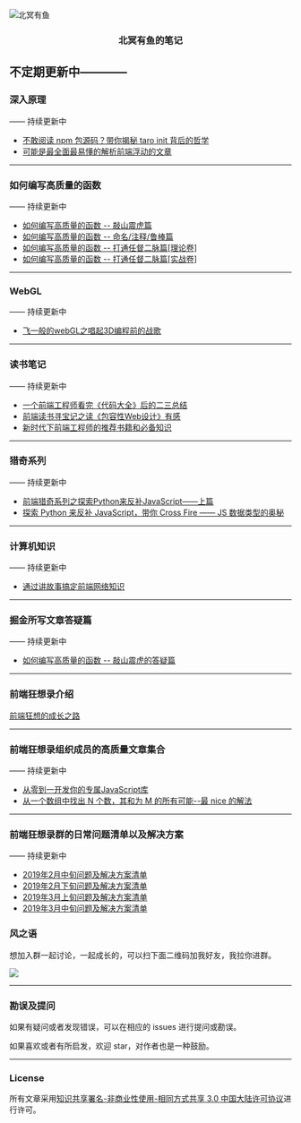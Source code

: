 ![北冥有鱼](https://desk-fd.zol-img.com.cn/t_s960x600c5/g5/M00/0A/0F/ChMkJ1ju4YqIG2K9AAK6BOHpGz8AAbn4gA849sAAroc468.jpg)

<h3 align="center">北冥有鱼的笔记</h3>

## 不定期更新中————

### 深入原理
—— 持续更新中
 - [不敢阅读 npm 包源码？带你揭秘 taro init 背后的哲学](https://github.com/godkun/blog/issues/30)
 - [可能是最全面最易懂的解析前端浮动的文章](https://github.com/godkun/blog/issues/18)

-------------------


### 如何编写高质量的函数
—— 持续更新中
- [如何编写高质量的函数 -- 敲山震虎篇](https://github.com/godkun/blog/issues/33)
- [如何编写高质量的函数 -- 命名/注释/鲁棒篇](https://github.com/godkun/blog/issues/37)
- [如何编写高质量的函数 -- 打通任督二脉篇[理论卷]](https://github.com/godkun/blog/issues/42)
- [如何编写高质量的函数 -- 打通任督二脉篇[实战卷]](https://github.com/godkun/blog/issues/43)

---------------------

### WebGL
—— 持续更新中
 - [飞一般的webGL之唱起3D编程前的战歌](https://github.com/godkun/blog/issues/1)
 
---------------------

 
### 读书笔记
—— 持续更新中
 - [一个前端工程师看完《代码大全》后的二三总结](https://github.com/godkun/blog/issues/17)
 - [前端读书寻宝记之读《包容性Web设计》有感](https://github.com/godkun/blog/issues/11)
 - [新时代下前端工程师的推荐书籍和必备知识](https://github.com/godkun/blog/issues/36)

---------------------
 
### 猎奇系列
—— 持续更新中
- [前端猎奇系列之探索Python来反补JavaScript——上篇](https://github.com/godkun/blog/issues/23)
- [探索 Python 来反补 JavaScript，带你 Cross Fire —— JS 数据类型的奥秘](https://github.com/godkun/blog/issues/26) 

---------------------

### 计算机知识
—— 持续更新中
- [通过讲故事搞定前端网络知识](https://github.com/godkun/blog/issues/32)

---------------------

### 掘金所写文章答疑篇
—— 持续更新中
- [如何编写高质量的函数 -- 敲山震虎的答疑篇](https://github.com/godkun/blog/issues/34)

---------------------

### 前端狂想录介绍

[前端狂想的成长之路](https://github.com/godkun/blog/blob/master/%E5%89%8D%E7%AB%AF%E7%8B%82%E6%83%B3%E5%BD%95%E7%9A%84%E6%88%90%E9%95%BF%E4%B9%8B%E8%B7%AF.md)

---------------------

### 前端狂想录组织成员的高质量文章集合
—— 持续更新中
- [从零到一开发你的专属JavaScript库
](https://juejin.im/post/5c7a697c518825347a56283c)
- [从一个数组中找出 N 个数，其和为 M 的所有可能--最 nice 的解法](https://juejin.im/post/5c81d543f265da2deb6ad691)

---------------------

### 前端狂想录群的日常问题清单以及解决方案
—— 持续更新中
- [2019年2月中旬问题及解决方案清单](https://github.com/godkun/blog/blob/master/k-%E5%89%8D%E7%AB%AF%E7%8B%82%E6%83%B3%E5%BD%95%E7%BE%A4%E7%9A%84%E6%97%A5%E5%B8%B8%E9%97%AE%E9%A2%98%E6%B8%85%E5%8D%95%E4%BB%A5%E5%8F%8A%E8%A7%A3%E5%86%B3%E6%96%B9%E6%A1%88/2019-02-%E4%B8%AD%E6%97%AC.md)
- [2019年2月下旬问题及解决方案清单](https://github.com/godkun/blog/blob/master/k-%E5%89%8D%E7%AB%AF%E7%8B%82%E6%83%B3%E5%BD%95%E7%BE%A4%E7%9A%84%E6%97%A5%E5%B8%B8%E9%97%AE%E9%A2%98%E6%B8%85%E5%8D%95%E4%BB%A5%E5%8F%8A%E8%A7%A3%E5%86%B3%E6%96%B9%E6%A1%88/2020-02-%E4%B8%8B%E6%97%AC.md)
- [2019年3月上旬问题及解决方案清单](https://github.com/shibaobao/blog/blob/master/k-%E5%89%8D%E7%AB%AF%E7%8B%82%E6%83%B3%E5%BD%95%E7%BE%A4%E7%9A%84%E6%97%A5%E5%B8%B8%E9%97%AE%E9%A2%98%E6%B8%85%E5%8D%95%E4%BB%A5%E5%8F%8A%E8%A7%A3%E5%86%B3%E6%96%B9%E6%A1%88/2019-03-%E4%B8%8A%E6%97%AC.md)
- [2019年3月中旬问题及解决方案清单](https://github.com/shibaobao/blog/blob/master/k-%E5%89%8D%E7%AB%AF%E7%8B%82%E6%83%B3%E5%BD%95%E7%BE%A4%E7%9A%84%E6%97%A5%E5%B8%B8%E9%97%AE%E9%A2%98%E6%B8%85%E5%8D%95%E4%BB%A5%E5%8F%8A%E8%A7%A3%E5%86%B3%E6%96%B9%E6%A1%88/2019-03-%E4%B8%AD%E6%97%AC.md)


### 风之语

想加入群一起讨论，一起成长的，可以扫下面二维码加我好友，我拉你进群。

![](https://user-gold-cdn.xitu.io/2019/1/13/16842e04aabfe171?w=674&h=896&f=png&s=205265)

---------------------

### 勘误及提问

如果有疑问或者发现错误，可以在相应的 issues 进行提问或勘误。

如果喜欢或者有所启发，欢迎 star，对作者也是一种鼓励。

---------------------

### License

所有文章采用[知识共享署名-非商业性使用-相同方式共享 3.0 中国大陆许可协议](http://creativecommons.org/licenses/by-nc-sa/3.0/cn/)进行许可。

